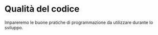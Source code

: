 # Qualità del codice

Impareremo le buone pratiche di programmazione da utilizzare durante lo sviluppo. 
